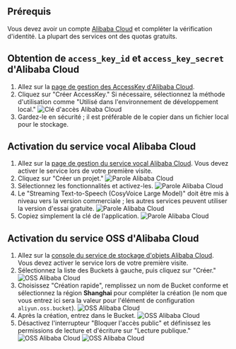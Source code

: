 ## Prérequis
Vous devez avoir un compte [Alibaba Cloud](https://www.aliyun.com) et compléter la vérification d'identité. La plupart des services ont des quotas gratuits.

## Obtention de `access_key_id` et `access_key_secret` d'Alibaba Cloud
1. Allez sur la [page de gestion des AccessKey d'Alibaba Cloud](https://ram.console.aliyun.com/profile/access-keys).
2. Cliquez sur "Créer AccessKey." Si nécessaire, sélectionnez la méthode d'utilisation comme "Utilisé dans l'environnement de développement local."
![Clé d'accès Alibaba Cloud](/docs/images/aliyun_accesskey_1.png)
3. Gardez-le en sécurité ; il est préférable de le copier dans un fichier local pour le stockage.

## Activation du service vocal Alibaba Cloud
1. Allez sur la [page de gestion du service vocal Alibaba Cloud](https://nls-portal.console.aliyun.com/applist). Vous devez activer le service lors de votre première visite.
2. Cliquez sur "Créer un projet."
![Parole Alibaba Cloud](/docs/images/aliyun_speech_1.png)
3. Sélectionnez les fonctionnalités et activez-les.
![Parole Alibaba Cloud](/docs/images/aliyun_speech_2.png)
4. Le "Streaming Text-to-Speech (CosyVoice Large Model)" doit être mis à niveau vers la version commerciale ; les autres services peuvent utiliser la version d'essai gratuite.
![Parole Alibaba Cloud](/docs/images/aliyun_speech_3.png)
5. Copiez simplement la clé de l'application.
![Parole Alibaba Cloud](/docs/images/aliyun_speech_4.png)

## Activation du service OSS d'Alibaba Cloud
1. Allez sur la [console du service de stockage d'objets Alibaba Cloud](https://oss.console.aliyun.com/overview). Vous devez activer le service lors de votre première visite.
2. Sélectionnez la liste des Buckets à gauche, puis cliquez sur "Créer."
![OSS Alibaba Cloud](/docs/images/aliyun_oss_1.png)
3. Choisissez "Création rapide", remplissez un nom de Bucket conforme et sélectionnez la région **Shanghai** pour compléter la création (le nom que vous entrez ici sera la valeur pour l'élément de configuration `aliyun.oss.bucket`).
![OSS Alibaba Cloud](/docs/images/aliyun_oss_2.png)
4. Après la création, entrez dans le Bucket.
![OSS Alibaba Cloud](/docs/images/aliyun_oss_3.png)
5. Désactivez l'interrupteur "Bloquer l'accès public" et définissez les permissions de lecture et d'écriture sur "Lecture publique."
![OSS Alibaba Cloud](/docs/images/aliyun_oss_4.png)
![OSS Alibaba Cloud](/docs/images/aliyun_oss_5.png)